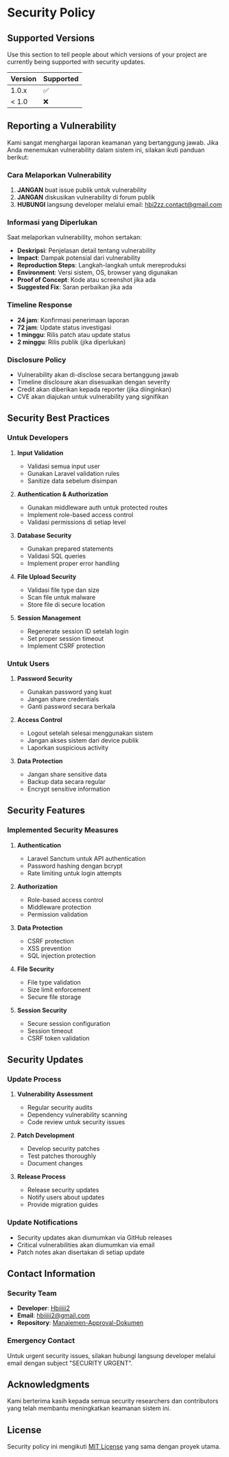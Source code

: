 # Security Policy

## Supported Versions

Use this section to tell people about which versions of your project are currently being supported with security updates.

| Version | Supported          |
| ------- | ------------------ |
| 1.0.x   | :white_check_mark: |
| < 1.0   | :x:                |

## Reporting a Vulnerability

Kami sangat menghargai laporan keamanan yang bertanggung jawab. Jika Anda menemukan vulnerability dalam sistem ini, silakan ikuti panduan berikut:

### Cara Melaporkan Vulnerability

1. **JANGAN** buat issue publik untuk vulnerability
2. **JANGAN** diskusikan vulnerability di forum publik
3. **HUBUNGI** langsung developer melalui email: [hbi2zz.contact@gmail.com](mailto:hbi2zz.contact@gmail.com)

### Informasi yang Diperlukan

Saat melaporkan vulnerability, mohon sertakan:

- **Deskripsi**: Penjelasan detail tentang vulnerability
- **Impact**: Dampak potensial dari vulnerability
- **Reproduction Steps**: Langkah-langkah untuk mereproduksi
- **Environment**: Versi sistem, OS, browser yang digunakan
- **Proof of Concept**: Kode atau screenshot jika ada
- **Suggested Fix**: Saran perbaikan jika ada

### Timeline Response

- **24 jam**: Konfirmasi penerimaan laporan
- **72 jam**: Update status investigasi
- **1 minggu**: Rilis patch atau update status
- **2 minggu**: Rilis publik (jika diperlukan)

### Disclosure Policy

- Vulnerability akan di-disclose secara bertanggung jawab
- Timeline disclosure akan disesuaikan dengan severity
- Credit akan diberikan kepada reporter (jika diinginkan)
- CVE akan diajukan untuk vulnerability yang signifikan

## Security Best Practices

### Untuk Developers

1. **Input Validation**
   - Validasi semua input user
   - Gunakan Laravel validation rules
   - Sanitize data sebelum disimpan

2. **Authentication & Authorization**
   - Gunakan middleware auth untuk protected routes
   - Implement role-based access control
   - Validasi permissions di setiap level

3. **Database Security**
   - Gunakan prepared statements
   - Validasi SQL queries
   - Implement proper error handling

4. **File Upload Security**
   - Validasi file type dan size
   - Scan file untuk malware
   - Store file di secure location

5. **Session Management**
   - Regenerate session ID setelah login
   - Set proper session timeout
   - Implement CSRF protection

### Untuk Users

1. **Password Security**
   - Gunakan password yang kuat
   - Jangan share credentials
   - Ganti password secara berkala

2. **Access Control**
   - Logout setelah selesai menggunakan sistem
   - Jangan akses sistem dari device publik
   - Laporkan suspicious activity

3. **Data Protection**
   - Jangan share sensitive data
   - Backup data secara regular
   - Encrypt sensitive information

## Security Features

### Implemented Security Measures

1. **Authentication**
   - Laravel Sanctum untuk API authentication
   - Password hashing dengan bcrypt
   - Rate limiting untuk login attempts

2. **Authorization**
   - Role-based access control
   - Middleware protection
   - Permission validation

3. **Data Protection**
   - CSRF protection
   - XSS prevention
   - SQL injection protection

4. **File Security**
   - File type validation
   - Size limit enforcement
   - Secure file storage

5. **Session Security**
   - Secure session configuration
   - Session timeout
   - CSRF token validation

## Security Updates

### Update Process

1. **Vulnerability Assessment**
   - Regular security audits
   - Dependency vulnerability scanning
   - Code review untuk security issues

2. **Patch Development**
   - Develop security patches
   - Test patches thoroughly
   - Document changes

3. **Release Process**
   - Release security updates
   - Notify users about updates
   - Provide migration guides

### Update Notifications

- Security updates akan diumumkan via GitHub releases
- Critical vulnerabilities akan diumumkan via email
- Patch notes akan disertakan di setiap update

## Contact Information

### Security Team
- **Developer**: [Hbiiiii2](https://github.com/Hbiiiii2)
- **Email**: [hbiiiii2@gmail.com](mailto:hbiiiii2@gmail.com)
- **Repository**: [Manajemen-Approval-Dokumen](https://github.com/Hbiiiii2/Manajemen-Approval-Dokumen)

### Emergency Contact
Untuk urgent security issues, silakan hubungi langsung developer melalui email dengan subject "SECURITY URGENT".

## Acknowledgments

Kami berterima kasih kepada semua security researchers dan contributors yang telah membantu meningkatkan keamanan sistem ini.

## License

Security policy ini mengikuti [MIT License](LICENSE) yang sama dengan proyek utama. 